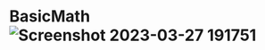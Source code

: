 # BasicMath![Screenshot 2023-03-27 191751](https://user-images.githubusercontent.com/99726645/228102249-bed94bf9-8a61-4f7a-a776-2a1cb0d5bbc7.png)
